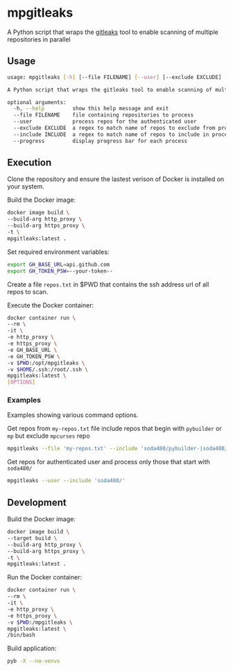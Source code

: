 # mpgitleaks
A Python script that wraps the [gitleaks](https://github.com/zricethezav/gitleaks) tool to enable scanning of multiple repositories in parallel

## Usage
```bash
usage: mpgitleaks [-h] [--file FILENAME] [--user] [--exclude EXCLUDE] [--include INCLUDE] [--progress]

A Python script that wraps the gitleaks tool to enable scanning of multiple repositories in parallel

optional arguments:
  -h, --help         show this help message and exit
  --file FILENAME    file containing repositories to process
  --user             process repos for the authenticated user
  --exclude EXCLUDE  a regex to match name of repos to exclude from processing
  --include INCLUDE  a regex to match name of repos to include in processing
  --progress         display progress bar for each process
```

## Execution

Clone the repository and ensure the lastest verison of Docker is installed on your system.

Build the Docker image:
```bash
docker image build \
--build-arg http_proxy \
--build-arg https_proxy \
-t \
mpgitleaks:latest .
```

Set required environment variables:
```bash
export GH_BASE_URL=api.github.com
export GH_TOKEN_PSW=--your-token--
```

Create a file `repos.txt` in $PWD that contains the ssh address url of all repos to scan.

Execute the Docker container:
```bash
docker container run \
--rm \
-it \
-e http_proxy \
-e https_proxy \
-e GH_BASE_URL \
-e GH_TOKEN_PSW \
-v $PWD:/opt/mpgitleaks \
-v $HOME/.ssh:/root/.ssh \
mpgitleaks:latest \
[OPTIONS]
```

### Examples
Examples showing various command options.

Get repos from `my-repos.txt` file include repos that begin with `pybuilder` or `mp` but exclude `mpcurses` repo

```bash
mpgitleaks --file 'my-repos.txt' --include 'soda480/pybuilder-|soda480/mp' --exclude 'soda480/mpcurses' --progress
```

Get repos for authenticated user and process only those that start with `soda480/`
```bash
mpgitleaks --user --include 'soda480/'
```

## Development

Build the Docker image:
```bash
docker image build \
--target build \
--build-arg http_proxy \
--build-arg https_proxy \
-t \
mpgitleaks:latest .
```

Run the Docker container:
```bash
docker container run \
--rm \
-it \
-e http_proxy \
-e https_proxy \
-v $PWD:/mpgitleaks \
mpgitleaks:latest \
/bin/bash
```

Build application:
```bash
pyb -X --no-venvs
```